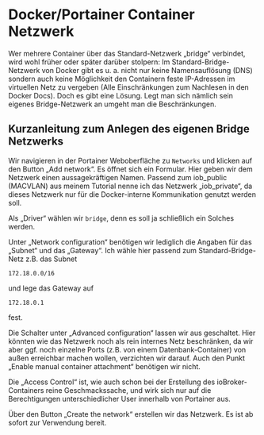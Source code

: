 # Docker/Portainer Container Netzwerk

Wer mehrere Container über das Standard-Netzwerk „bridge“ verbindet, wird wohl früher oder später darüber stolpern: 
Im Standard-Bridge-Netzwerk von Docker gibt es u. a. nicht nur keine Namensauflösung (DNS) sondern auch keine Möglichkeit den Containern feste 
IP-Adressen im virtuellen Netz zu vergeben (Alle Einschränkungen zum Nachlesen in den Docker Docs). 
Doch es gibt eine Lösung. Legt man sich nämlich sein eigenes Bridge-Netzwerk an umgeht man die Beschränkungen.


## Kurzanleitung zum Anlegen des eigenen Bridge Netzwerks

Wir navigieren in der Portainer Weboberfläche zu ```Networks``` und klicken auf den Button „Add network“. 
Es öffnet sich ein Formular. Hier geben wir dem Netzwerk einen aussagekräftigen Namen. 
Passend zum iob_public (MACVLAN) aus meinem Tutorial nenne ich das Netzwerk „iob_private“, da dieses Netzwerk nur für die Docker-interne Kommunikation genutzt werden soll.

Als „Driver“ wählen wir ```bridge```, denn es soll ja schließlich ein Solches werden.

Unter „Network configuration“ benötigen wir lediglich die Angaben für das „Subnet“ und das „Gateway“. Ich 
wähle hier passend zum Standard-Bridge-Netz z.B. das Subnet 
```
172.18.0.0/16
```
und lege das Gateway auf 
```
172.18.0.1
```
 fest.

Die Schalter unter „Advanced configuration“ lassen wir aus geschaltet. 
Hier könnten wie das Netzwerk noch als rein internes Netz beschränken, da wir aber ggf. noch einzelne Ports (z.B. von einem Datenbank-Container) 
von außen erreichbar machen wollen, verzichten wir darauf.
Auch den Punkt „Enable manual container attachment“ benötigen wir nicht.

Die „Access Control“ ist, wie auch schon bei der Erstellung des ioBroker-Containers reine Geschmackssache, 
und wirk sich nur auf die Berechtigungen unterschiedlicher User innerhalb von Portainer aus.

Über den Button „Create the network“ erstellen wir das Netzwerk. Es ist ab sofort zur Verwendung bereit.
